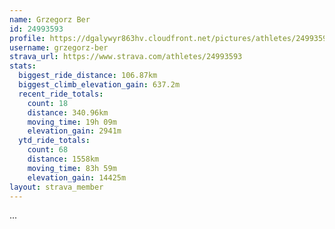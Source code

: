 ```yaml
---
name: Grzegorz Ber
id: 24993593
profile: https://dgalywyr863hv.cloudfront.net/pictures/athletes/24993593/7453165/11/large.jpg
username: grzegorz-ber
strava_url: https://www.strava.com/athletes/24993593
stats:
  biggest_ride_distance: 106.87km
  biggest_climb_elevation_gain: 637.2m
  recent_ride_totals:
    count: 18
    distance: 340.96km
    moving_time: 19h 09m
    elevation_gain: 2941m
  ytd_ride_totals:
    count: 68
    distance: 1558km
    moving_time: 83h 59m
    elevation_gain: 14425m
layout: strava_member
--- 
```

...
